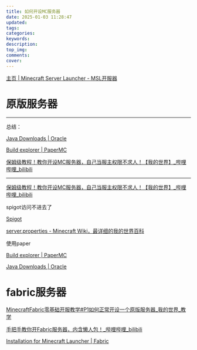 ```yaml
---
title: 如何开设MC服务器
date: 2025-01-03 11:28:47
updated:
tags:
categories:
keywords:
description:
top_img:
comments:
cover:
---
```


[主页 | Minecraft Server Launcher - MSL开服器](https://www.mslmc.cn/)

# 原版服务器

---

总结：

[Java Downloads | Oracle](https://www.oracle.com/java/technologies/downloads/#jdk21-windows)

[Build explorer | PaperMC](https://papermc.io/downloads/all)

[保姆级教程！教你开设MC服务器，自己当服主权限不求人！【我的世界】_哔哩哔哩_bilibili](https://www.bilibili.com/video/BV1rq4y117uA/?spm_id_from=333.337.search-card.all.click&vd_source=851eb39e369398dfd488218128ad07b6)

---

[保姆级教程！教你开设MC服务器，自己当服主权限不求人！【我的世界】_哔哩哔哩_bilibili](https://www.bilibili.com/video/BV1rq4y117uA/?spm_id_from=333.337.search-card.all.click&vd_source=851eb39e369398dfd488218128ad07b6)

spigot访问不进去了

[Spigot](https://getbukkit.org/download/spigot)

[server.properties - Minecraft Wiki，最详细的我的世界百科](https://minecraft.fandom.com/zh/wiki/Server.properties?so=search)

使用paper

[Build explorer | PaperMC](https://papermc.io/downloads/all)

[Java Downloads | Oracle](https://www.oracle.com/java/technologies/downloads/#jdk21-windows)

# fabric服务器

[MinecraftFabric零基础开服教学#P1如何正常开设一个原版服务器_我的世界_教学](https://www.bilibili.com/video/BV1bu4y1X7wM?vd_source=851eb39e369398dfd488218128ad07b6&spm_id_from=333.788.videopod.sections)

[手把手教你开Fabric服务器，内含懒人包！_哔哩哔哩_bilibili](https://www.bilibili.com/video/BV1MV41157uN?vd_source=851eb39e369398dfd488218128ad07b6&spm_id_from=333.788.player.switch)

[Installation for Minecraft Launcher | Fabric](https://fabricmc.net/use/installer/)
